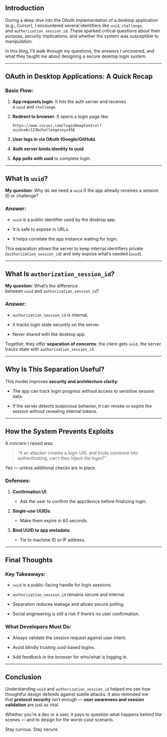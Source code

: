 

## Introduction

During a deep dive into the OAuth implementation of a desktop application (e.g., Cursor), I encountered several identifiers like `uuid`, `challenge`, and `authorization_session_id`. These sparked critical questions about their purpose, security implications, and whether the system was susceptible to manipulation.

In this blog, I'll walk through my questions, the answers I uncovered, and what they taught me about designing a secure desktop login system.

---

## OAuth in Desktop Applications: A Quick Recap

### Basic Flow:

1. **App requests login**: It hits the auth server and receives a `uuid` and `challenge`.
    
2. **Redirect to browser**: It opens a login page like:
    
    ```
    https://www.cursor.com/loginDeepControl?uuid=abc123&challenge=xyz456
    ```
    
3. **User logs in via OAuth (Google/GitHub)**.
    
4. **Auth server binds identity to uuid**.
    
5. **App polls with uuid** to complete login.
    

---

## What Is `uuid`?

**My question**: Why do we need a `uuid` if the app already receives a session ID or challenge?

### Answer:

- `uuid` is a public identifier used by the desktop app.
    
- It is safe to expose in URLs.
    
- It helps correlate the app instance waiting for login.
    

This separation allows the server to keep internal identifiers private (`authorization_session_id`) and only expose what’s needed (`uuid`).

---

## What Is `authorization_session_id`?

**My question**: What’s the difference between `uuid` and `authorization_session_id`?

### Answer:

- `authorization_session_id` is internal.
    
- It tracks login state securely on the server.
    
- Never shared with the desktop app.
    

Together, they offer **separation of concerns**: the client gets `uuid`, the server tracks state with `authorization_session_id`.

---

## Why Is This Separation Useful?

This model improves **security and architecture clarity**:

- The app can track login progress without access to sensitive session data.
    
- If the server detects suspicious behavior, it can revoke or expire the session without revealing internal tokens.
    

---

## How the System Prevents Exploits

A concern I raised was:

> "If an attacker creates a login URL and tricks someone into authenticating, can't they hijack the login?"

Yes — unless additional checks are in place.

### Defenses:

1. **Confirmation UI**:
    
    - Ask the user to confirm the app/device before finalizing login.
        
2. **Single-use UUIDs**:
    
    - Make them expire in 60 seconds.
        
3. **Bind UUID to app metadata**:
    
    - Tie to machine ID or IP address.
        

---

## Final Thoughts

### Key Takeaways:

- `uuid` is a public-facing handle for login sessions.
    
- `authorization_session_id` remains secure and internal.
    
- Separation reduces leakage and allows secure polling.
    
- Social engineering is still a risk if there’s no user confirmation.
    

### What Developers Must Do:

- Always validate the session request against user intent.
    
- Avoid blindly trusting uuid-based logins.
    
- Add feedback in the browser for who/what is logging in.
    

---

## Conclusion

Understanding `uuid` and `authorization_session_id` helped me see how thoughtful design defends against subtle attacks. It also reminded me that **protocol security** isn’t enough — **user awareness and session validation** are just as vital.

Whether you’re a dev or a user, it pays to question what happens behind the scenes — and to design for the worst-case scenario.

Stay curious. Stay secure.